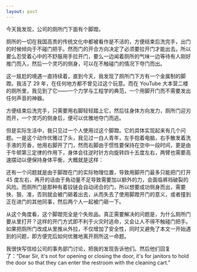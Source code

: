 ```yaml
---
layout: post
---
```


今天我发现，公司的厕所门下面有个脚蹬。

厕所的一切在我国高贵的传统文化中都被看作是不洁的，方便结束后洗完手，出门的时候倾向于不碰门把手。然而门的开合方向决定了必须要拉开门才能出去。所以要么忍受着心中的不舒服用手拉开门，要么一边闻着厕所的气味一边等待有人刚好推门而入，然后一个灵巧的侧身，可以在不触碰门的情况下夺门而出。

这一尴尬的境遇一直持续着，直到今天，我发现了厕所门下方有一个金属制的脚蹬。我活了 29 年，在任何地方都不曾见过这个玩意。而在 YouTube 大本营二楼的厕所里，我见到了它——一个力学与工程学的典范，一个用脚开门而不需要发出任何声音的神器。

方便结束后洗完手，只需要用右脚轻轻踏上它，然后往身体方向发力，厕所门迎刃而开，一个灵巧的侧身后，便可以优雅地夺门而逃。

但是实际生活中，我只见过一个人使用过这个脚蹬。它的具体实现起来有几个问题。一是这个动作优雅过了头，我见过一白人青年，左手抱着电脑，右手散发着洗手液的芳香，他用右脚开了门，然而右脚由于惯性要保持在空中一段时间，更是由于牛顿第三定律的作用下，身体会往逆时针方向旋转四十五度左右，两臂也需要高速摆动以便保持身体平衡，大概就是这样：

还有一个问题就是由于脚蹬在门的实际物理位置，导致用脚开门最多只能把门打开 45 度左右，再开的话由于角动量不足导致需要加以额外的力，会面临裤裆破裂的风险。而厕所门是那种有着铰链会自动闭合的门，所以想要成功侧身而出，需要快、狠、准，否则就会被门砸着出去，从而失去了使用脚蹬开门的意义，或者撞到正在进门的其他同事，然后两个人一起被门砸一下。

从这个角度看，这个脚蹬完全是个失败品。真正需要解决的问题是，为什么厕所门要从里打开？这样的开门方式即不利于火灾时逃命，又会让人不得不触碰门把手。如果把厕所门改成从里推从外拉，不仅增加了安全性，同时又避免了本文一开始遇到的问题，即方便完后如何优雅地离开厕所这一命题。

我很快写信给公司的事务部门讨论，把我的发现告诉他们。然后他们回复了：“Dear Sir, it's not for opening or closing the door, it's for janitors to hold the door so that they can enter the restroom with the cleaning cart.”
